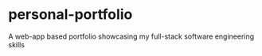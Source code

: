 # personal-portfolio
A web-app based portfolio showcasing my full-stack software engineering skills
